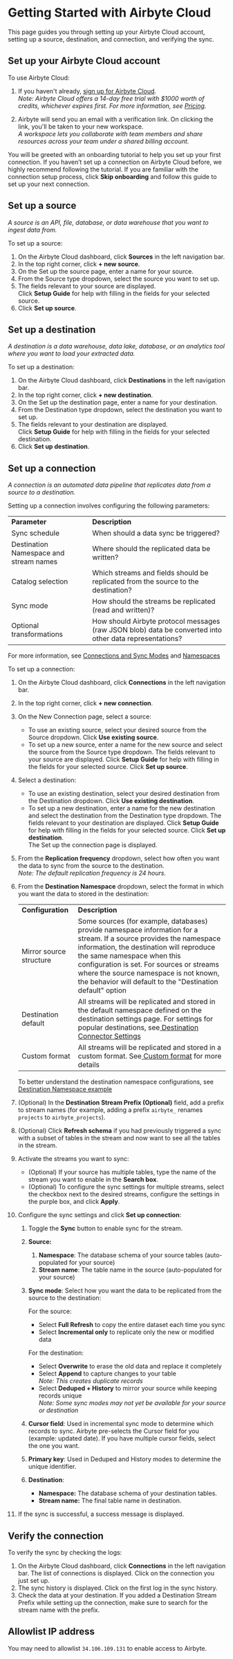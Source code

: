 
# Getting Started with Airbyte Cloud

This page guides you through setting up your Airbyte Cloud account, setting up a source, destination, and connection, and verifying the sync.


## Set up your Airbyte Cloud account

To use Airbyte Cloud:

1. If you haven't already, [sign up for Airbyte Cloud](https://cloud.airbyte.io/signup?utm_campaign=22Q1_AirbyteCloudSignUpCampaign_Trial&utm_source=Docs&utm_content=SetupGuide). 
<br> *Note: Airbyte Cloud offers a 14-day free trial with $1000 worth of credits, whichever expires first. For more information, see [Pricing](https://airbyte.com/pricing).*

2. Airbyte will send you an email with a verification link. On clicking the link, you'll be taken to your new workspace.
<br>*A workspace lets you collaborate with team members and share resources across your team under a shared billing account.*

You will be greeted with an onboarding tutorial to help you set up your first connection. If you haven’t set up a connection on Airbyte Cloud before, we highly recommend following the tutorial. If you are familiar with the connection setup process, click **Skip onboarding** and follow this guide to set up your next connection.


## Set up a source

*A source is an API, file, database, or data warehouse that you want to ingest data from.*

To set up a source:

1. On the Airbyte Cloud dashboard, click **Sources** in the left navigation bar. 
2. In the top right corner, click **+ new source**. 
3. On the Set up the source page, enter a name for your source.
4. From the Source type dropdown, select the source you want to set up.
5. The fields relevant to your source are displayed. 
<br> Click **Setup Guide** for help with filling in the fields for your selected source.
6. Click **Set up source**. 

## Set up a destination

*A destination is a data warehouse, data lake, database, or an analytics tool where you want to load your extracted data.*

To set up a destination:

1. On the Airbyte Cloud dashboard, click **Destinations** in the left navigation bar. 
2. In the top right corner, click **+ new destination**.
3. On the Set up the destination page, enter a name for your destination.
4. From the Destination type dropdown, select the destination you want to set up.
5. The fields relevant to your destination are displayed. 
<br> Click **Setup Guide** for help with filling in the fields for your selected destination.
6. Click **Set up destination**. 

## Set up a connection

*A connection is an automated data pipeline that replicates data from a source to a destination.*

Setting up a connection involves configuring the following parameters:

<table>
  <tr>
   <td><strong>Parameter</strong>
   </td>
   <td><strong>Description</strong>
   </td>
  </tr>
  <tr>
   <td>Sync schedule
   </td>
   <td>When should a data sync be triggered?
   </td>
  </tr>
  <tr>
   <td>Destination Namespace and stream names
   </td>
   <td>Where should the replicated data be written?
   </td>
  </tr>
  <tr>
   <td>Catalog selection
   </td>
   <td>Which streams and fields should be replicated from the source to the destination?
   </td>
  </tr>
  <tr>
   <td>Sync mode
   </td>
   <td>How should the streams be replicated (read and written)?
   </td>
  </tr>
  <tr>
   <td>Optional transformations
   </td>
   <td>How should Airbyte protocol messages (raw JSON blob) data be converted into other data representations?
   </td>
  </tr>
</table>


For more information, see [Connections and Sync Modes](https://docs.airbyte.com/understanding-airbyte/connections) and [Namespaces](https://docs.airbyte.com/understanding-airbyte/namespaces)

To set up a connection:

1. On the Airbyte Cloud dashboard, click **Connections** in the left navigation bar. 
2. In the top right corner, click **+ new connection**. 
3. On the New Connection page, select a source:
    - To use an existing source, select your desired source from the Source dropdown. Click **Use existing source**. 
    -  To set up a new source, enter a name for the new source and select the source from the Source type dropdown. The fields relevant to your source are displayed. Click **Setup Guide** for help with filling in the fields for your selected source. Click **Set up source**.
4. Select a destination:
    - To use an existing destination, select your desired destination from the Destination dropdown. Click **Use existing destination**. 
    - To set up a new destination, enter a name for the new destination and select the destination from the Destination type dropdown. The fields relevant to your destination are displayed. Click **Setup Guide** for help with filling in the fields for your selected source. Click **Set up destination**.
	<br> The Set up the connection page is displayed.
5. From the **Replication frequency** dropdown, select how often you want the data to sync from the source to the destination. 
    <br>_Note: The default replication frequency is 24 hours._
6. From the **Destination Namespace** dropdown, select the format in which you want the data to stored in the destination:
	
    <table>
    <tr>
    <td><strong>Configuration</strong>
    </td>
    <td><strong>Description</strong>
    </td>
    </tr>
    <tr>
    <td>Mirror source structure
    </td>
    <td>Some sources (for example, databases) provide namespace information for a stream. If a source provides the namespace information, the destination will reproduce the same namespace when this configuration is set. For sources or streams where the source namespace is not known, the behavior will default to the "Destination default" option
    </td>
    </tr>
    <tr>
    <td>Destination default
    </td>
    <td>All streams will be replicated and stored in the default namespace defined on the destination settings page. For settings for popular destinations, see<a href="https://docs.airbyte.com/understanding-airbyte/namespaces#destination-connector-settings"> ​​Destination Connector Settings</a>
    </td>
    </tr>
    <tr>
    <td>Custom format
    </td>
    <td>All streams will be replicated and stored in a custom format. See<a href="https://docs.airbyte.com/understanding-airbyte/namespaces#custom-format"> Custom format</a> for more details
    </td>
    </tr>
    </table>


    To better understand the destination namespace configurations, see [Destination Namespace example](https://docs.airbyte.com/understanding-airbyte/namespaces#examples)

7. (Optional) In the **Destination Stream Prefix (Optional)** field, add a prefix to stream names (for example, adding a prefix `airbyte_` renames `projects` to  `airbyte_projects`).
8. (Optional) Click **Refresh schema** if you had previously triggered a sync with a subset of tables in the stream and now want to see all the tables in the stream.
9. Activate the streams you want to sync:
    - (Optional) If your source has multiple tables, type the name of the stream you want to enable in the **Search box**.
    - (Optional) To configure the sync settings for multiple streams, select the checkbox next to the desired streams, configure the settings in the purple box, and click **Apply**.
10. Configure the sync settings and click **Set up connection**:
    1. Toggle the **Sync** button to enable sync for the stream.
    2. **Source:**
        1. **Namespace**: The database schema of your source tables (auto-populated for your source)
        2. **Stream name**: The table name in the source (auto-populated for your source)
    3. **Sync mode**: Select how you want the data to be replicated from the source to the destination:

        For the source:

        * Select **Full Refresh** to copy the entire dataset each time you sync
        * Select **Incremental only** to replicate only the new or modified data

        For the destination:

        * Select **Overwrite** to erase the old data and replace it completely
        * Select **Append** to capture changes to your table
            <br> *Note: This creates duplicate records*
        * Select **Deduped + History** to mirror your source while keeping records unique
            <br> *Note: Some sync modes may not yet be available for your source or destination*

    4. **Cursor field**: Used in incremental sync mode to determine which records to sync. Airbyte pre-selects the Cursor field for you (example: updated date). If you have multiple cursor fields, select the one you want.
    5. **Primary key**: Used in Deduped and History modes to determine the unique identifier.
    6. **Destination**: 
        - **Namespace:** The database schema of your destination tables.
        - **Stream name:** The final table name in destination.
11. If the sync is successful, a success message is displayed.

## Verify the connection

To verify the sync by checking the logs:

1. On the Airbyte Cloud dashboard, click **Connections** in the left navigation bar. The list of connections is displayed. Click on the connection you just set up.
2. The sync history is displayed. Click on the first log in the sync history.
3. Check the data at your destination. If you added a Destination Stream Prefix while setting up the connection, make sure to search for the stream name with the prefix.

## Allowlist IP address

You may need to allowlist `34.106.109.131` to enable access to Airbyte.

